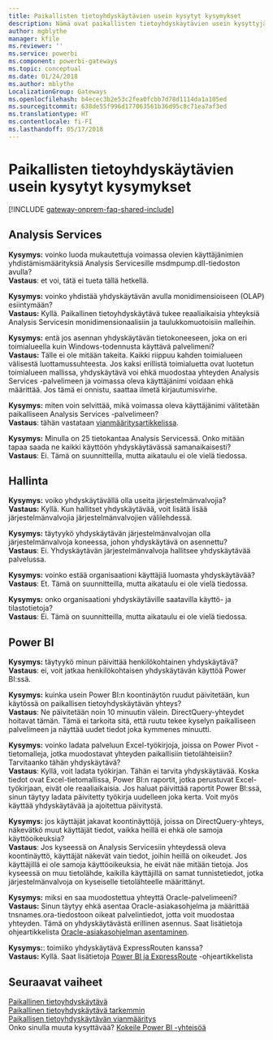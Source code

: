 ```yaml
---
title: Paikallisten tietoyhdyskäytävien usein kysytyt kysymykset
description: Nämä ovat paikallisten tietoyhdyskäytävien usein kysyttyjä kysymyksiä. Täältä löydät yhdyskäytävien usein kysytyt kysymykset yhdestä paikasta.
author: mgblythe
manager: kfile
ms.reviewer: ''
ms.service: powerbi
ms.component: powerbi-gateways
ms.topic: conceptual
ms.date: 01/24/2018
ms.author: mblythe
LocalizationGroup: Gateways
ms.openlocfilehash: b4ecec3b2e53c2fea0fcbb7d78d1114da1a105ed
ms.sourcegitcommit: 638de55f996d177063561b36d95c8c71ea7af3ed
ms.translationtype: HT
ms.contentlocale: fi-FI
ms.lasthandoff: 05/17/2018
---
```

# <a name="on-premises-data-gateway-faq"></a>Paikallisten tietoyhdyskäytävien usein kysytyt kysymykset
<!-- Shared FAQ shared Include -->
[!INCLUDE [gateway-onprem-faq-shared-include](./includes/gateway-onprem-faq-shared-include.md)]

## <a name="analysis-services"></a>Analysis Services
**Kysymys:** voinko luoda mukautettuja voimassa olevien käyttäjänimien yhdistämismäärityksiä Analysis Servicesille msdmpump.dll-tiedoston avulla?  
**Vastaus**: et voi, tätä ei tueta tällä hetkellä.

**Kysymys:** voinko yhdistää yhdyskäytävän avulla monidimensioiseen (OLAP) esiintymään?  
**Vastaus:** Kyllä. Paikallinen tietoyhdyskäytävä tukee reaaliaikaisia yhteyksiä Analysis Servicesin monidimensionaalisiin ja taulukkomuotoisiin malleihin.

**Kysymys:** entä jos asennan yhdyskäytävän tietokoneeseen, joka on eri toimialueella kuin Windows-todennusta käyttävä palvelimeni?  
**Vastaus:** Tälle ei ole mitään takeita. Kaikki riippuu kahden toimialueen välisestä luottamussuhteesta. Jos kaksi erillistä toimialuetta ovat luotetun toimialueen mallissa, yhdyskäytävä voi ehkä muodostaa yhteyden Analysis Services -palvelimeen ja voimassa oleva käyttäjänimi voidaan ehkä määrittää. Jos tämä ei onnistu, saattaa ilmetä kirjautumisvirhe.

**Kysymys:** miten voin selvittää, mikä voimassa oleva käyttäjänimi välitetään paikalliseen Analysis Services -palvelimeen?  
**Vastaus**: tähän vastataan [vianmääritysartikkelissa](service-gateway-onprem-tshoot.md).

**Kysymys:** Minulla on 25 tietokantaa Analysis Servicessä. Onko mitään tapaa saada ne kaikki käyttöön yhdyskäytävässä samanaikaisesti?  
**Vastaus**: Ei. Tämä on suunnitteilla, mutta aikataulu ei ole vielä tiedossa.

## <a name="administration"></a>Hallinta
**Kysymys:** voiko yhdyskäytävällä olla useita järjestelmänvalvojia?  
**Vastaus:** Kyllä. Kun hallitset yhdyskäytävää, voit lisätä lisää järjestelmänvalvojia järjestelmänvalvojien välilehdessä.

**Kysymys:** täytyykö yhdyskäytävän järjestelmänvalvojan olla järjestelmänvalvoja koneessa, johon yhdyskäytävä on asennettu?  
**Vastaus**: Ei. Yhdyskäytävän järjestelmänvalvoja hallitsee yhdyskäytävää palvelussa.

**Kysymys:** voinko estää organisaationi käyttäjiä luomasta yhdyskäytävää?  
**Vastaus**: Et. Tämä on suunnitteilla, mutta aikataulu ei ole vielä tiedossa.

**Kysymys:** onko organisaationi yhdyskäytäville saatavilla käyttö- ja tilastotietoja?  
**Vastaus**: Ei. Tämä on suunnitteilla, mutta aikataulu ei ole vielä tiedossa.

## <a name="power-bi"></a>Power BI
**Kysymys:** täytyykö minun päivittää henkilökohtainen yhdyskäytävä?
**Vastaus**: ei, voit jatkaa henkilökohtaisen yhdyskäytävän käyttöä Power BI:ssä.

**Kysymys:** kuinka usein Power BI:n koontinäytön ruudut päivitetään, kun käytössä on paikallisen tietoyhdyskäytävän yhteys?  
**Vastaus**: Ne päivitetään noin 10 minuutin välein. DirectQuery-yhteydet hoitavat tämän. Tämä ei tarkoita sitä, että ruutu tekee kyselyn paikalliseen palvelimeen ja näyttää uudet tiedot joka kymmenes minuutti.

**Kysymys:** voinko ladata palveluun Excel-työkirjoja, joissa on Power Pivot -tietomalleja, jotka muodostavat yhteyden paikallisiin tietolähteisiin? Tarvitaanko tähän yhdyskäytävä?  
**Vastaus**: Kyllä, voit ladata työkirjan. Tähän ei tarvita yhdyskäytävää. Koska tiedot ovat Excel-tietomallissa, Power BI:n raportit, jotka perustuvat Excel-työkirjaan, eivät ole reaaliaikaisia. Jos haluat päivittää raportit Power BI:ssä, sinun täytyy ladata päivitetty työkirja uudelleen joka kerta. Voit myös käyttää yhdyskäytävää ja ajoitettua päivitystä.

**Kysymys:** jos käyttäjät jakavat koontinäyttöjä, joissa on DirectQuery-yhteys, näkevätkö muut käyttäjät tiedot, vaikka heillä ei ehkä ole samoja käyttöoikeuksia?  
**Vastaus**: Jos kyseessä on Analysis Servicesiin yhteydessä oleva koontinäyttö, käyttäjät näkevät vain tiedot, joihin heillä on oikeudet. Jos käyttäjillä ei ole samoja käyttöoikeuksia, he eivät näe mitään tietoja. Jos kyseessä on muu tietolähde, kaikilla käyttäjillä on samat tunnistetiedot, jotka järjestelmänvalvoja on kyseiselle tietolähteelle määrittänyt.

**Kysymys:** miksi en saa muodostettua yhteyttä Oracle-palvelimeeni?  
**Vastaus:** Sinun täytyy ehkä asentaa Oracle-asiakasohjelma ja määrittää tnsnames.ora-tiedostoon oikeat palvelintiedot, jotta voit muodostaa yhteyden. Tämä on yhdyskäytävästä erillinen asennus. Saat lisätietoja ohjeartikkelista [Oracle-asiakasohjelman asentaminen](service-gateway-onprem-manage-oracle.md#installing-the-oracle-client).

**Kysymys:**: toimiiko yhdyskäytävä ExpressRouten kanssa?  
**Vastaus:** Kyllä. Saat lisätietoja [Power BI ja ExpressRoute](service-admin-power-bi-expressroute.md) -ohjeartikkelista

## <a name="next-steps"></a>Seuraavat vaiheet
[Paikallinen tietoyhdyskäytävä](service-gateway-onprem.md)  
[Paikallinen tietoyhdyskäytävä tarkemmin](service-gateway-onprem-indepth.md)  
[Paikallisen tietoyhdyskäytävän vianmääritys](service-gateway-onprem-tshoot.md)  
Onko sinulla muuta kysyttävää? [Kokeile Power BI -yhteisöä](http://community.powerbi.com/)

